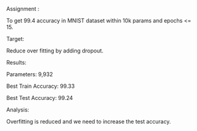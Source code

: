 Assignment :

To get 99.4 accuracy in MNIST dataset within 10k params and epochs <= 15.

Target:

Reduce over fitting by adding dropout.

Results:

Parameters: 9,932

Best Train Accuracy: 99.33

Best Test Accuracy: 99.24

Analysis:

Overfitting is reduced and we need to increase the test accuracy.
